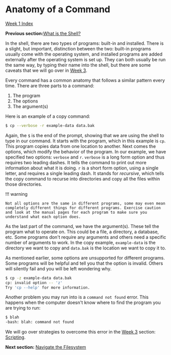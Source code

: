 # Anatomy of a Command

[Week 1 Index](week1.md)

**Previous section:**[What is the Shell?](shell.md)

In the shell, there are two types of programs: built-in and installed. There is a slight, but important, distinction between the two: built-in programs usually come with the operating system, and installed programs are added externally after the operating system is set up. They can both usually be run the same way, by typing their name into the shell, but there are some caveats that we will go over in [Week 3](../week3/week3.md).

Every command has a common anatomy that follows a similar pattern every time. There are three parts to a command:
1. The program
2. The options
3. The argument(s)

Here is an example of a copy command:
```bash
$ cp --verbose -r example-data data.bak
```
Again, the `$` is the end of the prompt, showing that we are using the shell to type in our command. It starts with the program, which in this example is `cp`. This program copies data from one location to another. Next comes the options, which modify the behavior of the program. In our example, we have specified two options: `verbose` and `r`. `verbose` is a long form option and thus requires two leading dashes. It tells the command to print out more information about what it is doing. `r` is a short form option, using a single letter, and requires a single leading dash. It stands for *recursive*, which tells the copy command to recurse into directories and copy all the files within those directories.

!!! warning

    Not all options are the same in different programs, some may even mean completely different things for different programs. Exercise caution and look at the manual pages for each program to make sure you understand what each option does.

As the last part of the command, we have the argument(s). These tell the program what to operate on. This could be a file, a directory, a database, etc. Some programs don't require any arguments and others need a specific number of arguments to work. In the copy example, `example-data` is the directory we want to copy and `data.bak` is the location we want to copy it to.

As mentioned earlier, some options are unsupported for different programs. Some programs will be helpful and tell you that the option is invalid. Others will silently fail and you will be left wondering why.
```bash
$ cp -z example-data data.bak
cp: invalid option -- 'z'
Try 'cp --help' for more information.
```
Another problem you may run into is a `command not found` error. This happens when the computer doesn't know where to find the program you are trying to run:
```bash
$ blah
-bash: blah: command not found
```
We will go over strategies to overcome this error in the [Week 3](../week3/week3.md) section: [Scripting](../week3/scripts.md).

**Next section:** [Navigate the Filesystem](navigate.md)
